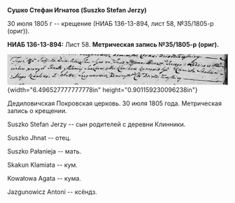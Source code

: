 **Сушко Стефан Игнатов (Suszko Stefan Jerzy)**

30 июля 1805 г -- крещение (НИАБ 136-13-894, лист 58, №35/1805-р
(ориг)).

**НИАБ 136-13-894:** Лист 58. **Метрическая запись №35/1805-р (ориг).**

![](./media/23f70b33fed56d3531ef1e445d3d9510ffcdcccc.png){width="6.496527777777778in"
height="0.901159230096238in"}

Дедиловичская Покровская церковь. 30 июля 1805 года. Метрическая запись
о крещении.

Suszko Stefan Jerzy -- сын родителей с деревни Клинники.

Suszko Jhnat -- отец.

Suszko Pałanieja -- мать.

Skakun Klamiata -- кум.

Kowałowa Agata -- кума.

Jazgunowicz Antoni -- ксёндз.
